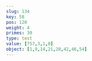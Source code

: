 ```yaml
---
slug: 134
key: 58
pos: 120
weight: 4
primes: 30
type: test
value: [757,3,1,0]
object: [1,9,14,21,28,42,46,54]
---
```


